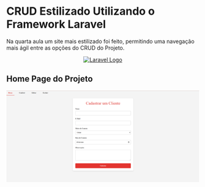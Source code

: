 # CRUD Estilizado Utilizando o Framework Laravel

Na quarta aula um site mais estilizado foi feito, permitindo uma navegação mais ágil entre as opções do CRUD do Projeto.

<p align="center"><a href="https://laravel.com" target="_blank"><img src="https://raw.githubusercontent.com/laravel/art/master/logo-lockup/5%20SVG/2%20CMYK/1%20Full%20Color/laravel-logolockup-cmyk-red.svg" width="400" alt="Laravel Logo"></a></p>

## Home Page do Projeto
 <img src= "https://github.com/RgoSL/PW-III-2025/blob/Aula04/Repositorio%20Img/HomePage.png" alt="Página do Projeto"/>
